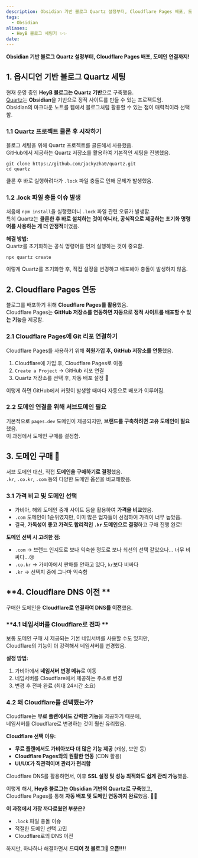 ```yaml
---
description: Obsidian 기반 블로그 Quartz 설정부터, Cloudflare Pages 배포, 도메인 연결까지!
tags:
  - Obsidian
aliases:
  - HeyB 블로그 세팅기 ✨✨
date:
---
```

**Obsidian 기반 블로그 Quartz 설정부터, Cloudflare Pages 배포, 도메인 연결까지!**

## **1. 옵시디언 기반 블로그 Quartz 세팅**

현재 운영 중인 **HeyB 블로그는 Quartz 기반**으로 구축했음.  
[Quartz](https://github.com/jackyzha0/quartz)는 **Obsidian**을 기반으로 정적 사이트를 만들 수 있는 프로젝트임.  
Obsidian의 마크다운 노트를 웹에서 블로그처럼 활용할 수 있는 점이 매력적이라 선택함.

###  **1.1 Quartz 프로젝트 클론 후 시작하기**

블로그 세팅을 위해 Quartz 프로젝트를 클론해서 사용했음.  
GitHub에서 제공하는 Quartz 저장소를 활용하여 기본적인 세팅을 진행했음.

```
git clone https://github.com/jackyzha0/quartz.git
cd quartz
```

클론 후 바로 실행하려다가 `.lock` 파일 충돌로 인해 문제가 발생했음.

###  **1.2 .lock 파일 충돌 이슈 발생**

처음에 `npm install`을 실행했더니 `.lock` 파일 관련 오류가 발생함.  
특히 Quartz는 **클론한 후 바로 설치하는 것이 아니라, 공식적으로 제공하는 초기화 명령어를 사용하는 게 더 안정적**이었음.

 **해결 방법:**  
Quartz를 초기화하는 공식 명령어를 먼저 실행하는 것이 중요함.

```
npx quartz create
```

이렇게 Quartz를 초기화한 후, 직접 설정을 변경하고 배포해야 충돌이 발생하지 않음.

## 2. Cloudflare Pages 연동 
블로그를 배포하기 위해 **Cloudflare Pages를 활용**했음.  
Cloudflare Pages는 **GitHub 저장소를 연동하면 자동으로 정적 사이트를 배포할 수 있는 기능**을 제공함.

###  **2.1 Cloudflare Pages에 Git 리포 연결하기**

Cloudflare Pages를 사용하기 위해 **회원가입 후, GitHub 저장소를 연동**했음.

1. Cloudflare에 가입 후, Cloudflare Pages로 이동
2. `Create a Project` → GitHub 리포 연결
3. Quartz 저장소를 선택 후, 자동 배포 설정 🎉

이렇게 하면 GitHub에서 커밋이 발생할 때마다 자동으로 배포가 이루어짐.

###  **2.2 도메인 연결을 위해 서브도메인 필요**

기본적으로 `pages.dev` 도메인이 제공되지만, **브랜드를 구축하려면 고유 도메인이 필요**했음.  
이 과정에서 도메인 구매를 결정함.

## **3. 도메인 구매 💸**

서브 도메인 대신, 직접 **도메인을 구매하기로 결정**했음.  
`.kr`, `.co.kr`, `.com` 등의 다양한 도메인 옵션을 비교해봤음.

### **3.1 가격 비교 및 도메인 선택**

- 가비아, 해외 도메인 중개 사이트 등을 활용하여 **가격을 비교**했음.
- `.com` 도메인이 1순위였지만, 이미 많은 업자들이 선점하여 가격이 너무 높았음.
- 결국, **가독성이 좋고 가격도 합리적인 `.kr` 도메인으로 결정**하고 구매 진행 완료!

 **도메인 선택 시 고려한 점:**  
 - `.com` → 브랜드 인지도로 보나 익숙한 정도로 보나 최선의 선택 같았으나... 너무 비싸다...😢
 - `.co.kr` → 가비아에서 판매를 안하고 있다, `kr`보다 비싸다
 - `.kr` → 선택지 중에 그나마 익숙함

## **4. Cloudflare DNS 이전 **

구매한 도메인을 **Cloudflare로 연결하여 DNS를 이전**했음.

### **4.1 네임서버를 Cloudflare로 전파 **

보통 도메인 구매 시 제공되는 기본 네임서버를 사용할 수도 있지만,  
Cloudflare의 기능이 더 강력해서 네임서버를 변경했음.

 **설정 방법:**
1. 가비아에서 **네임서버 변경 메뉴**로 이동
2. 네임서버를 Cloudflare에서 제공하는 주소로 변경
3. 변경 후 전파 완료 (최대 24시간 소요)

### **4.2 왜 Cloudflare를 선택했는가?**

Cloudflare는 **무료 플랜에서도 강력한 기능**을 제공하기 때문에,  
네임서버를 Cloudflare로 변경하는 것이 훨씬 유리했음.

 **Cloudflare 선택 이유:**

- **무료 플랜에서도 가비아보다 더 많은 기능 제공** (캐싱, 보안 등)
- **Cloudflare Pages와의 원활한 연동** (CDN 활용)
- **UI/UX가 직관적이며 관리가 편리함**

Cloudflare DNS를 활용하면서, 이후 **SSL 설정 및 성능 최적화도 쉽게 관리 가능**했음.

이렇게 해서, **HeyB 블로그는 Obsidian 기반의 Quartz로 구축**했고,  
Cloudflare Pages를 통해 **자동 배포 및 도메인 연동까지 완료**했음. 🚀✨

 **이 과정에서 가장 까다로웠던 부분은?**
- `.lock` 파일 충돌 이슈 
- 적절한 도메인 선택 고민 
- Cloudflare로의 DNS 이전 

하지만, 하나하나 해결하면서 **드디어 첫  블로그 오픈!!!!**